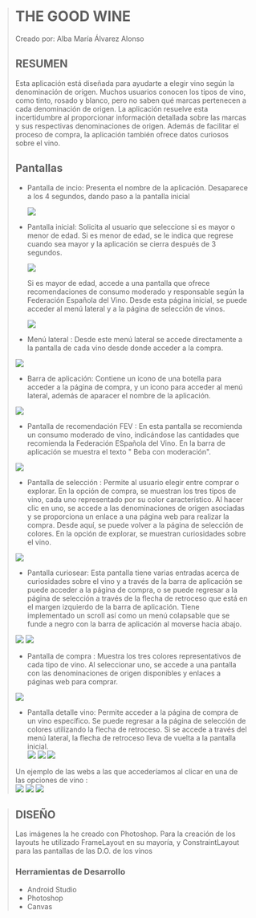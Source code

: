 > # THE GOOD WINE
> 
> Creado por: Alba María Álvarez Alonso
>
> ## RESUMEN
> 
>Esta aplicación está diseñada para ayudarte a elegir vino según la denominación de origen. Muchos usuarios conocen los tipos de vino, como tinto, rosado y blanco, pero no saben qué marcas pertenecen a cada denominación de origen. La aplicación resuelve esta incertidumbre al proporcionar información detallada sobre las marcas y sus respectivas denominaciones de origen. Además de facilitar el proceso de compra, la aplicación también ofrece datos curiosos sobre el vino.
>
>
> ## Pantallas 
>
> * Pantalla de incio: Presenta el nombre de la aplicación. Desaparece a los 4 segundos, dando paso a la pantalla inicial
>   
>   <img src="../Imágenes/Captura de pantalla 2024-05-06 044031.png"/>
>
> * Pantalla inicial: Solicita al usuario que seleccione si es mayor o menor de edad. Si es menor de edad, se le indica que regrese cuando sea mayor y la aplicación se cierra después de 3 segundos.
>
>   <img src="../Imágenes/Captura de pantalla 2024-05-06 165927.png"/>
>
>   Si es mayor de edad, accede a una pantalla que ofrece recomendaciones de consumo moderado y responsable según la Federación Española del Vino. Desde esta página inicial, se puede acceder al menú lateral y a la página de selección de vinos.
>   
>  
>   <img src="../Imágenes/Captura de pantalla 2024-05-06 154430.png"/>
> * Menú lateral : Desde este menú lateral se accede directamente a la pantalla de cada vino desde donde acceder a la compra.
>   
>  <img src="../Imágenes/Captura de pantalla 2024-05-06 163216.png"/>
>
> * Barra de aplicación: Contiene un icono de una botella para acceder a la página de compra, y un icono para acceder al menú lateral, además de aparacer el nombre de la aplicación.
>   
>  <img src="../Imágenes/Captura de pantalla 2024-05-06 213846.png"/>
>
> * Pantalla de recomendación FEV : En esta pantalla se recomienda un consumo moderado de vino, indicándose las cantidades que recomienda la Federación ESpañola del Vino.
En la barra de aplicación se muestra el texto " Beba con moderación".
>
>  <img src="../Imágenes/Captura de pantalla 2024-05-06 155856.png"/>
>
>
> * Pantalla de selección : Permite al usuario elegir entre comprar o explorar. En la opción de compra, se muestran los tres tipos de vino, cada uno representado por su color característico. Al hacer clic en uno, se accede a las denominaciones de origen asociadas y se proporciona un enlace a una página web para realizar la compra. Desde aquí, se puede volver a la página de selección de colores. En la opción de explorar, se muestran curiosidades sobre el vino.
>   
>  <img src="../Imágenes/Captura de pantalla 2024-05-06 160142.png"/>
>
> * Pantalla curiosear: Esta pantalla tiene varias entradas acerca de curiosidades sobre el vino y a través de la barra de aplicación se puede acceder a la página de compra, o se puede regresar a la página de selección a través de la flecha de retroceso que está en el margen izquierdo de la barra de aplicación. Tiene implementado un scroll así como un menú colapsable que se funde a negro con la barra de aplicación al moverse hacia abajo.
>   
>  <img src="../Imágenes/Captura de pantalla 2024-05-06 174403.png"/>
>  <img src="../Imágenes/Captura de pantalla 2024-05-06 174429.png"/>
>
> *  Pantalla de compra : Muestra los tres colores representativos de cada tipo de vino. Al seleccionar uno, se accede a una pantalla con las denominaciones de origen disponibles y enlaces a páginas web para comprar.
>   
>   <img src="../Imágenes/Captura de pantalla 2024-05-06 211619.png"/>
>
>
>  * Pantalla detalle vino: Permite acceder a la página de compra de un vino específico. Se puede regresar a la página de selección de colores utilizando la flecha de retroceso. Si se accede a través del menú lateral, la flecha de retroceso lleva de vuelta a la pantalla inicial.  
>        <img src="../Imágenes/Captura de pantalla 2024-05-06 221015.png"/>
         <img src="../Imágenes/Captura de pantalla 2024-05-06 211715.png"/>
         <img src="../Imágenes/Captura de pantalla 2024-05-06 211747.png"/>
>
>  Un ejemplo de las webs a las que accederíamos al clicar en una de las opciones de vino :  
          <img src="../Imágenes/Screenshot_20240506-200018_Chrome.jpg"/>
          <img src="../Imágenes/Screenshot_20240506-200151_Chrome.jpg"/>
          <img src="../Imágenes/Screenshot_20240506-200306_Chrome.jpg"/>
        
> ## DISEÑO
>    Las imágenes la he creado con Photoshop.
       Para la creación de los layouts he utilizado FrameLayout en su mayoría, y ConstraintLayout para las pantallas de las D.O. de los vinos
>  ### Herramientas de Desarrollo
> * Android Studio
> * Photoshop
> * Canvas
>
>   
